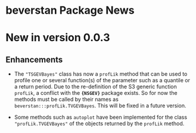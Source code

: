 
**beverstan** Package News
======================

# New in version 0.0.3

## Enhancements

- The `"TSGEVBayes"` class has now a `profLik` method that can be used
  to profile one or several function(s) of the parameter such as a
  quantile or a return period. Due to the re-definition of the S3
  generic function `profLik`, a conflict with the **`{NSGEV}`** package
  exists. So for now the methods must be called by their names as
  `beverstan:::profLik.TVGEVBayes`. This will be fixed in a future
  version.
  
- Some methods such as `autoplot` have been implemented for the class
  `"profLik.TVGEVBayes"` of the objects returned by the `profLik`
  method.
  
     
